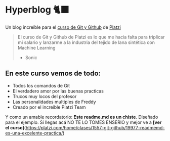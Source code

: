 # Hyperblog 🐈‍⬛
Un blog increíble para el [curso de Git y Github](https://platzi.com/home/clases/1557-git-github/19977-readmemd-es-una-excelente-practica/) de [Platzi](https:://platzi.com/"Platzi")
>El curso de Git y Github de Platzi es lo que me hacia falta para triplicar mi salario y lanzarme a la industria del tejido de lana sintética con Machine Learning 
> - Sonic

## En este curso vemos de todo:
* Todos los comandos de Git 
* El verdadero amor por las buenas practicas 
* Trucos muy locos del profesor
* Las personalidades multiples de Freddy
* Creado por el increible Platzi Team

Y como un amable recordatorio: **Este **readme.md** es un chiste**. Diseñado para el ejemplo. Si llegas acá NO TE LO TOMES ENSERIO y mejor ve a **[ver el curso]**(https://platzi.com/home/clases/1557-git-github/19977-readmemd-es-una-excelente-practica/)